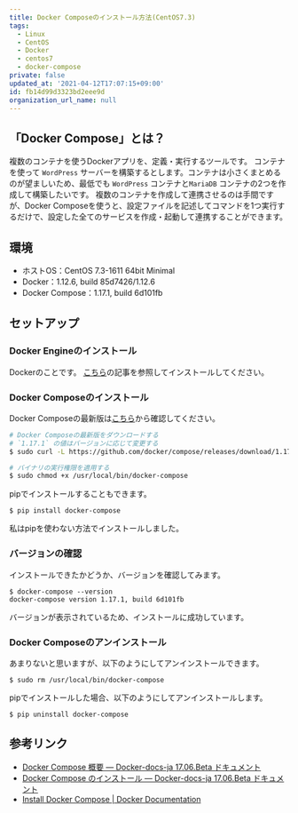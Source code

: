```yaml
---
title: Docker Composeのインストール方法(CentOS7.3)
tags:
  - Linux
  - CentOS
  - Docker
  - centos7
  - docker-compose
private: false
updated_at: '2021-04-12T17:07:15+09:00'
id: fb14d99d3323bd2eee9d
organization_url_name: null
---
```

## 「Docker Compose」とは？

複数のコンテナを使うDockerアプリを、定義・実行するツールです。
コンテナを使って `WordPress` サーバーを構築するとします。コンテナは小さくまとめるのが望ましいため、最低でも `WordPress` コンテナと`MariaDB` コンテナの2つを作成して構築したいです。
複数のコンテナを作成して連携させるのは手間ですが、Docker Composeを使うと、設定ファイルを記述してコマンドを1つ実行するだけで、設定した全てのサービスを作成・起動して連携することができます。

## 環境

- ホストOS：CentOS 7.3-1611 64bit Minimal
- Docker：1.12.6, build 85d7426/1.12.6
- Docker Compose：1.17.1, build 6d101fb

## セットアップ

### Docker Engineのインストール

Dockerのことです。
[こちら](https://qiita.com/uhooi/items/f8c67a9e716a226e28cd)の記事を参照してインストールしてください。

### Docker Composeのインストール

Docker Composeの最新版は[こちら](https://github.com/docker/compose/releases)から確認してください。

```bash
# Docker Composeの最新版をダウンロードする
# `1.17.1` の値はバージョンに応じて変更する
$ sudo curl -L https://github.com/docker/compose/releases/download/1.17.1/docker-compose-`uname -s`-`uname -m` -o /usr/local/bin/docker-compose

# バイナリの実行権限を適用する
$ sudo chmod +x /usr/local/bin/docker-compose
```

pipでインストールすることもできます。

```shell-session
$ pip install docker-compose
```

私はpipを使わない方法でインストールしました。

### バージョンの確認

インストールできたかどうか、バージョンを確認してみます。

```shell-session
$ docker-compose --version
docker-compose version 1.17.1, build 6d101fb
```

バージョンが表示されているため、インストールに成功しています。

### Docker Composeのアンインストール

あまりないと思いますが、以下のようにしてアンインストールできます。

```shell-session
$ sudo rm /usr/local/bin/docker-compose
```

pipでインストールした場合、以下のようにしてアンインストールします。

```shell-session
$ pip uninstall docker-compose
```

## 参考リンク

- [Docker Compose 概要 — Docker-docs-ja 17.06.Beta ドキュメント](http://docs.docker.jp/compose/overview.html)
- [Docker Compose のインストール — Docker-docs-ja 17.06.Beta ドキュメント](http://docs.docker.jp/compose/install.html)
- [Install Docker Compose | Docker Documentation](https://docs.docker.com/compose/install/)
